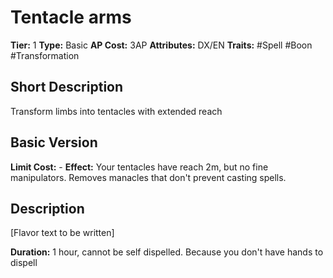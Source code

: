 # Tentacle arms

**Tier:** 1
**Type:** Basic
**AP Cost:** 3AP
**Attributes:** DX/EN
**Traits:** #Spell #Boon #Transformation

## Short Description
Transform limbs into tentacles with extended reach

## Basic Version
**Limit Cost:** -
**Effect:** Your tentacles have reach 2m, but no fine manipulators. Removes manacles that don't prevent casting spells.

## Description
[Flavor text to be written]

**Duration:** 1 hour, cannot be self dispelled. Because you don't have hands to dispell
